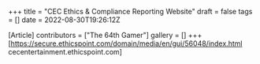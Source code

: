 +++
title = "CEC Ethics & Compliance Reporting Website"
draft = false
tags = []
date = 2022-08-30T19:26:12Z

[Article]
contributors = ["The 64th Gamer"]
gallery = []
+++
[https://secure.ethicspoint.com/domain/media/en/gui/56048/index.html cecentertainment.ethicspoint.com]